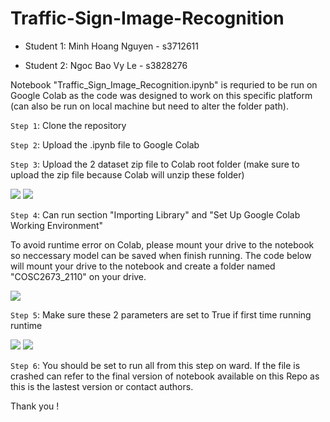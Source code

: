 # Traffic-Sign-Image-Recognition

- Student 1: Minh Hoang Nguyen - s3712611

- Student 2: Ngoc Bao Vy Le -  s3828276

Notebook "Traffic_Sign_Image_Recognition.ipynb" is requried to be run on Google Colab as the code was designed to work on this specific platform (can also be run on local machine but need to alter the folder path).

`Step 1`: Clone the repository

`Step 2`: Upload the .ipynb file to Google Colab

`Step 3`: Upload the 2 dataset zip file to Colab root folder (make sure to upload the zip file because Colab will unzip these folder) 

![](README_image/upload_file.png)
![](README_image/zip_file_location.png)

`Step 4`: Can run section "Importing Library" and "Set Up Google Colab Working Environment"

To avoid runtime error on Colab, please mount your drive to the notebook so neccessary model can be saved when finish running. 
The code below will mount your drive to the notebook and create a folder named "COSC2673_2110" on your drive.

![](README_image/mounting_drive.png)

`Step 5`: Make sure these 2 parameters are set to True if first time running runtime

![](README_image/parameters_to_True1.png)
![](README_image/parameters_to_True2.png)

`Step 6`: You should be set to run all from this step on ward. If the file is crashed can refer to the final version of notebook available on this Repo as this is the lastest version or contact authors. 

Thank you !


